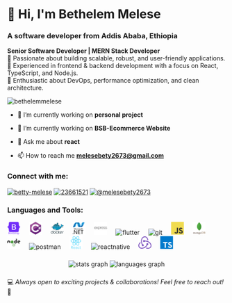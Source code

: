 # 👋 Hi, I'm Bethelem Melese 
<h3 align="left">A software developer from Addis Ababa, Ethiopia</h3>
 
**Senior Software Developer | MERN Stack Developer**  
🔹 Passionate about building scalable, robust, and user-friendly applications.  
🔹 Experienced in frontend & backend development with a focus on React, TypeScript, and Node.js.  
🔹 Enthusiastic about DevOps, performance optimization, and clean architecture.  

<p align="left"> <img src="https://komarev.com/ghpvc/?username=bethelemmelese&label=Profile%20views&color=0e75b6&style=flat" alt="bethelemmelese" /> </p>

- 🔭 I’m currently working on **personal project**

- 🌱 I’m currently working on **BSB-Ecommerce Website**

- 💬 Ask me about **react**

- 📫 How to reach me **melesebety2673@gmail.com**

<h3 align="left">Connect with me:</h3>
<p align="left">
<a href="https://linkedin.com/in/betty-melese" target="blank"><img align="center" src="https://raw.githubusercontent.com/rahuldkjain/github-profile-readme-generator/master/src/images/icons/Social/linked-in-alt.svg" alt="betty-melese" height="30" width="40" /></a>
<a href="https://stackoverflow.com/users/23661521" target="blank"><img align="center" src="https://raw.githubusercontent.com/rahuldkjain/github-profile-readme-generator/master/src/images/icons/Social/stack-overflow.svg" alt="23661521" height="30" width="40" /></a>
<a href="https://www.hackerrank.com/@melesebety2673" target="blank"><img align="center" src="https://raw.githubusercontent.com/rahuldkjain/github-profile-readme-generator/master/src/images/icons/Social/hackerrank.svg" alt="@melesebety2673" height="30" width="40" /></a>
</p>

###
<h3 align="left">Languages and Tools:</h3>
<div align="left">
<img src="https://raw.githubusercontent.com/devicons/devicon/master/icons/bootstrap/bootstrap-plain-wordmark.svg" alt="bootstrap" width="30" height="30"/> </a> 
<img width="12"/>
<img src="https://raw.githubusercontent.com/devicons/devicon/master/icons/csharp/csharp-original.svg" alt="csharp" width="30" height="30"/>
<img width="12"/>
<img src="https://raw.githubusercontent.com/devicons/devicon/master/icons/docker/docker-original-wordmark.svg" alt="docker" width="30" height="30"/>
<img width="12"/>
<img src="https://raw.githubusercontent.com/devicons/devicon/master/icons/dot-net/dot-net-original-wordmark.svg" alt="dotnet" width="30" height="30"/> 
<img width="12"/>
<img src="https://raw.githubusercontent.com/devicons/devicon/master/icons/express/express-original-wordmark.svg" alt="express" width="30" height="30"/>
<img width="12"/>
<img src="https://www.vectorlogo.zone/logos/flutterio/flutterio-icon.svg" alt="flutter" width="30" height="30"/>
<img width="12"/>
<img src="https://www.vectorlogo.zone/logos/git-scm/git-scm-icon.svg" alt="git" width="30" height="30"/> 
<img width="12"/>
<img src="https://raw.githubusercontent.com/devicons/devicon/master/icons/javascript/javascript-original.svg" alt="javascript" width="30" height="30"/>
<img width="12"/>
<img src="https://raw.githubusercontent.com/devicons/devicon/master/icons/mongodb/mongodb-original-wordmark.svg" alt="mongodb" width="30" height="30"/>
<img width="12"/>
<img src="https://raw.githubusercontent.com/devicons/devicon/master/icons/nodejs/nodejs-original-wordmark.svg" alt="nodejs" width="30" height="30"/> 
<img width="12"/>
<img src="https://www.vectorlogo.zone/logos/getpostman/getpostman-icon.svg" alt="postman" width="30" height="30"/>
<img width="12"/>
<img src="https://raw.githubusercontent.com/devicons/devicon/master/icons/react/react-original-wordmark.svg" alt="react" width="30" height="30"/>
<img width="12"/>
<img src="https://reactnative.dev/img/header_logo.svg" alt="reactnative" width="30" height="30"/>
<img width="12"/>
<img src="https://raw.githubusercontent.com/devicons/devicon/master/icons/redux/redux-original.svg" alt="redux" width="30" height="30"/>
<img width="12"/>
<img src="https://raw.githubusercontent.com/devicons/devicon/master/icons/typescript/typescript-original.svg" alt="typescript" width="30" height="30"/>
<img width="12"/>
</div>

###

<div align="center">
  <img src="https://github-readme-stats.vercel.app/api?username=maurodesouza&hide_title=false&hide_rank=false&show_icons=true&include_all_commits=true&count_private=true&disable_animations=false&theme=dracula&locale=en&hide_border=false" height="150" alt="stats graph"  />
  <img src="https://github-readme-stats.vercel.app/api/top-langs?username=maurodesouza&locale=en&hide_title=false&layout=compact&card_width=320&langs_count=5&theme=dracula&hide_border=false" height="150" alt="languages graph"  />
</div>

###


💻 *Always open to exciting projects & collaborations! Feel free to reach out!* 🚀

###
